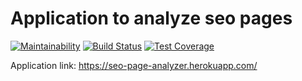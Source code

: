 Application to analyze seo pages
===========================

[![Maintainability](https://api.codeclimate.com/v1/badges/d77f71e28f8fd886a1a5/maintainability)](https://codeclimate.com/github/maxomato/php-project-lvl3/maintainability)
[![Build Status](https://travis-ci.org/maxomato/php-project-lvl3.svg?branch=master)](https://travis-ci.org/maxomato/php-project-lvl3)
[![Test Coverage](https://api.codeclimate.com/v1/badges/d77f71e28f8fd886a1a5/test_coverage)](https://codeclimate.com/github/maxomato/php-project-lvl3/test_coverage)

Application link: https://seo-page-analyzer.herokuapp.com/
